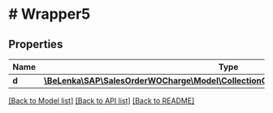 # # Wrapper5

## Properties

Name | Type | Description | Notes
------------ | ------------- | ------------- | -------------
**d** | [**\BeLenka\SAP\SalesOrderWOCharge\Model\CollectionOfASlsOrdWthoutChrgSchedLineType**](CollectionOfASlsOrdWthoutChrgSchedLineType.md) |  | [optional]

[[Back to Model list]](../../README.md#models) [[Back to API list]](../../README.md#endpoints) [[Back to README]](../../README.md)
